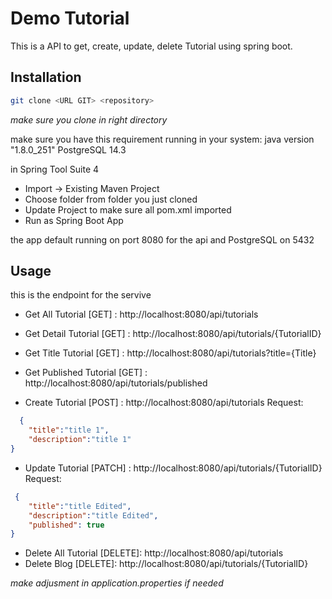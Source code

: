 # Demo Tutorial
This is a API to get, create, update, delete Tutorial using spring boot.

## Installation
```bash
git clone <URL GIT> <repository>
```
*make sure you clone in right directory*

make sure you have this requirement running in your system:
java version "1.8.0_251"
PostgreSQL 14.3

in Spring Tool Suite 4
 - Import -> Existing Maven Project 
 - Choose folder from folder you just cloned
 - Update Project to make sure all pom.xml imported
 - Run as Spring Boot App

the app default running on port 8080 for the api and PostgreSQL on 5432

## Usage
this is the endpoint for the servive
- Get All Tutorial 	 [GET]	: http://localhost:8080/api/tutorials
- Get Detail Tutorial 	 [GET]	: http://localhost:8080/api/tutorials/{TutorialID}
- Get Title Tutorial	 [GET]	: http://localhost:8080/api/tutorials?title={Title}
- Get Published Tutorial [GET]	: http://localhost:8080/api/tutorials/published

- Create Tutorial 	 [POST]	: http://localhost:8080/api/tutorials 
  Request:
```json
  {
    "title":"title 1",
    "description":"title 1"
}
```

- Update Tutorial	[PATCH]	: http://localhost:8080/api/tutorials/{TutorialID} 
    Request:
```json
 {
    "title":"title Edited",
    "description":"title Edited",
    "published": true
}
```
- Delete All Tutorial 	[DELETE]: http://localhost:8080/api/tutorials 
- Delete Blog 		[DELETE]: http://localhost:8080/api/tutorials/{TutorialID}

*make adjusment in application.properties if needed*

